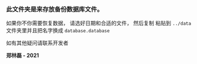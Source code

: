 ### 此文件夹是来存放备份数据库文件。

如果你不你需要恢复数据， 请选好日期和合适的文件， 然后复制 粘贴到 `../data` 文件夹里并且把名字换成 `database.database`


如有其他疑问请联系开发者

**郑林磊 - 2021**
